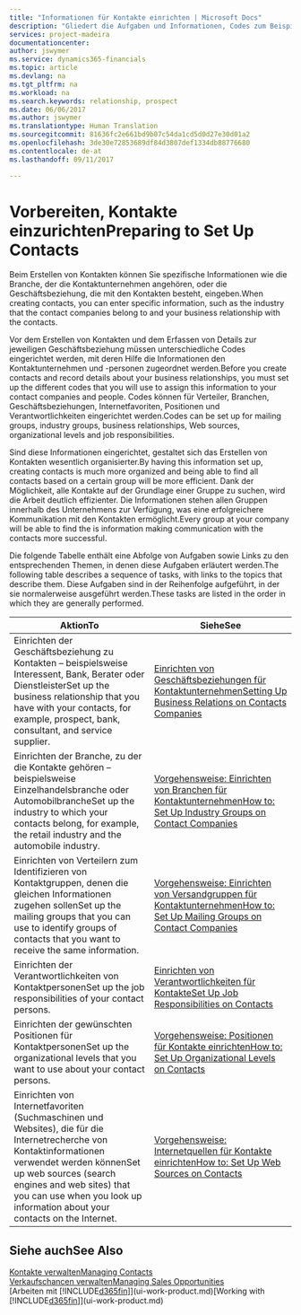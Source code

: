 ```yaml
---
title: "Informationen für Kontakte einrichten | Microsoft Docs"
description: "Gliedert die Aufgaben und Informationen, Codes zum Beispiel über Branchen und Geschäftsbeziehungen festzulegen, bevor Sie Kontakte erstellen."
services: project-madeira
documentationcenter: 
author: jswymer
ms.service: dynamics365-financials
ms.topic: article
ms.devlang: na
ms.tgt_pltfrm: na
ms.workload: na
ms.search.keywords: relationship, prospect
ms.date: 06/06/2017
ms.author: jswymer
ms.translationtype: Human Translation
ms.sourcegitcommit: 81636fc2e661bd9b07c54da1cd5d0d27e30d01a2
ms.openlocfilehash: 3de30e72853689df84d3807def1334db88776680
ms.contentlocale: de-at
ms.lasthandoff: 09/11/2017

---
```

# <a name="preparing-to-set-up-contacts"></a><span data-ttu-id="fef63-103">Vorbereiten, Kontakte einzurichten</span><span class="sxs-lookup"><span data-stu-id="fef63-103">Preparing to Set Up Contacts</span></span>
<span data-ttu-id="fef63-104">Beim Erstellen von Kontakten können Sie spezifische Informationen wie die Branche, der die Kontaktunternehmen angehören, oder die Geschäftsbeziehung, die mit den Kontakten besteht, eingeben.</span><span class="sxs-lookup"><span data-stu-id="fef63-104">When creating contacts, you can enter specific information, such as the industry that the contact companies belong to and your business relationship with the contacts.</span></span>

<span data-ttu-id="fef63-105">Vor dem Erstellen von Kontakten und dem Erfassen von Details zur jeweiligen Geschäftsbeziehung müssen unterschiedliche Codes eingerichtet werden, mit deren Hilfe die Informationen den Kontaktunternehmen und -personen zugeordnet werden.</span><span class="sxs-lookup"><span data-stu-id="fef63-105">Before you create contacts and record details about your business relationships, you must set up the different codes that you will use to assign this information to your contact companies and people.</span></span> <span data-ttu-id="fef63-106">Codes können für Verteiler, Branchen, Geschäftsbeziehungen, Internetfavoriten, Positionen und Verantwortlichkeiten eingerichtet werden.</span><span class="sxs-lookup"><span data-stu-id="fef63-106">Codes can be set up for mailing groups, industry groups, business relationships, Web sources, organizational levels and job responsibilities.</span></span>

<span data-ttu-id="fef63-107">Sind diese Informationen eingerichtet, gestaltet sich das Erstellen von Kontakten wesentlich organisierter.</span><span class="sxs-lookup"><span data-stu-id="fef63-107">By having this information set up, creating contacts is much more organized and being able to find all contacts based on a certain group will be more efficient.</span></span> <span data-ttu-id="fef63-108">Dank der Möglichkeit, alle Kontakte auf der Grundlage einer Gruppe zu suchen, wird die Arbeit deutlich effizienter. Die Informationen stehen allen Gruppen innerhalb des Unternehmens zur Verfügung, was eine erfolgreichere Kommunikation mit den Kontakten ermöglicht.</span><span class="sxs-lookup"><span data-stu-id="fef63-108">Every group at your company will be able to find the is information making communication with the contacts more successful.</span></span>

<span data-ttu-id="fef63-109">Die folgende Tabelle enthält eine Abfolge von Aufgaben sowie Links zu den entsprechenden Themen, in denen diese Aufgaben erläutert werden.</span><span class="sxs-lookup"><span data-stu-id="fef63-109">The following table describes a sequence of tasks, with links to the topics that describe them.</span></span> <span data-ttu-id="fef63-110">Diese Aufgaben sind in der Reihenfolge aufgeführt, in der sie normalerweise ausgeführt werden.</span><span class="sxs-lookup"><span data-stu-id="fef63-110">These tasks are listed in the order in which they are generally performed.</span></span>

| <span data-ttu-id="fef63-111">Aktion</span><span class="sxs-lookup"><span data-stu-id="fef63-111">To</span></span> | <span data-ttu-id="fef63-112">Siehe</span><span class="sxs-lookup"><span data-stu-id="fef63-112">See</span></span> |
| --- | --- |
| <span data-ttu-id="fef63-113">Einrichten der Geschäftsbeziehung zu Kontakten – beispielsweise Interessent, Bank, Berater oder Dienstleister</span><span class="sxs-lookup"><span data-stu-id="fef63-113">Set up the business relationship that you have with your contacts, for example, prospect, bank, consultant, and service supplier.</span></span> |[<span data-ttu-id="fef63-114">Einrichten von Geschäftsbeziehungen für Kontaktunternehmen</span><span class="sxs-lookup"><span data-stu-id="fef63-114">Setting Up Business Relations on Contacts Companies</span></span>](marketing-business-relations.md) |
| <span data-ttu-id="fef63-115">Einrichten der Branche, zu der die Kontakte gehören – beispielsweise Einzelhandelsbranche oder Automobilbranche</span><span class="sxs-lookup"><span data-stu-id="fef63-115">Set up the industry to which your contacts belong, for example, the retail industry and the automobile industry.</span></span> |[<span data-ttu-id="fef63-116">Vorgehensweise: Einrichten von Branchen für Kontaktunternehmen</span><span class="sxs-lookup"><span data-stu-id="fef63-116">How to: Set Up Industry Groups on Contact Companies</span></span>](marketing-industry-groups.md) |
| <span data-ttu-id="fef63-117">Einrichten von Verteilern zum Identifizieren von Kontaktgruppen, denen die gleichen Informationen zugehen sollen</span><span class="sxs-lookup"><span data-stu-id="fef63-117">Set up the mailing groups that you can use to identify groups of contacts that you want to receive the same information.</span></span> |[<span data-ttu-id="fef63-118">Vorgehensweise: Einrichten von Versandgruppen für Kontaktunternehmen</span><span class="sxs-lookup"><span data-stu-id="fef63-118">How to: Set Up Mailing Groups on Contact Companies</span></span>](marketing-mailing-groups.md) |
| <span data-ttu-id="fef63-119">Einrichten der Verantwortlichkeiten von Kontaktpersonen</span><span class="sxs-lookup"><span data-stu-id="fef63-119">Set up the job responsibilities of your contact persons.</span></span> |[<span data-ttu-id="fef63-120">Einrichten von Verantwortlichkeiten für Kontakte</span><span class="sxs-lookup"><span data-stu-id="fef63-120">Set Up Job Responsibilities on Contacts</span></span>](marketing-job-responsibilities.md) |
| <span data-ttu-id="fef63-121">Einrichten der gewünschten Positionen für Kontaktpersonen</span><span class="sxs-lookup"><span data-stu-id="fef63-121">Set up the organizational levels that you want to use about your contact persons.</span></span> |[<span data-ttu-id="fef63-122">Vorgehensweise: Positionen für Kontakte einrichten</span><span class="sxs-lookup"><span data-stu-id="fef63-122">How to: Set Up Organizational Levels on Contacts</span></span>](marketing-organizational-levels.md) |
| <span data-ttu-id="fef63-123">Einrichten von Internetfavoriten (Suchmaschinen und Websites), die für die Internetrecherche von Kontaktinformationen verwendet werden können</span><span class="sxs-lookup"><span data-stu-id="fef63-123">Set up web sources (search engines and web sites) that you can use when you look up information about your contacts on the Internet.</span></span> |[<span data-ttu-id="fef63-124">Vorgehensweise: Internetquellen für Kontakte einrichten</span><span class="sxs-lookup"><span data-stu-id="fef63-124">How to: Set Up Web Sources on Contacts</span></span>](marketing-web-sources.md) |

## <a name="see-also"></a><span data-ttu-id="fef63-125">Siehe auch</span><span class="sxs-lookup"><span data-stu-id="fef63-125">See Also</span></span>
[<span data-ttu-id="fef63-126">Kontakte verwalten</span><span class="sxs-lookup"><span data-stu-id="fef63-126">Managing Contacts</span></span>](marketing-contacts.md)  
[<span data-ttu-id="fef63-127">Verkaufschancen verwalten</span><span class="sxs-lookup"><span data-stu-id="fef63-127">Managing Sales Opportunities</span></span>](marketing-manage-sales-opportunities.md)  
<span data-ttu-id="fef63-128">[Arbeiten mit [!INCLUDE[d365fin](includes/d365fin_md.md)]](ui-work-product.md)</span><span class="sxs-lookup"><span data-stu-id="fef63-128">[Working with [!INCLUDE[d365fin](includes/d365fin_md.md)]](ui-work-product.md)</span></span>

